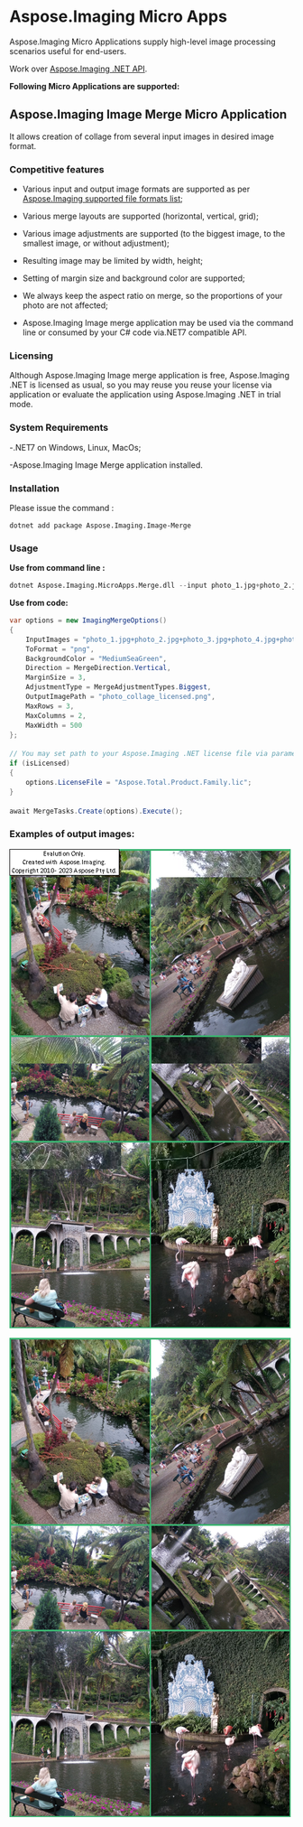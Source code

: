 # Aspose.Imaging Micro Apps
Aspose.Imaging Micro Applications supply high-level image processing scenarios useful for end-users.

Work over [Aspose.Imaging .NET API](https://products.aspose.com/imaging/net/).

**Following Micro Applications are supported:**

## Aspose.Imaging Image Merge Micro Application 

It allows creation of collage from several input images in desired image format.

### Competitive features

- Various input and output image formats are supported as per [Aspose.Imaging supported file formats list](https://docs.aspose.com/imaging/net/supported-file-formats/); 

- Various merge layouts are supported (horizontal, vertical, grid);

- Various image adjustments are supported (to the biggest image, to the smallest image, or without adjustment);

- Resulting image may be limited by width, height;

- Setting of margin size and background color are supported;

- We always keep the aspect ratio on merge, so the proportions of your photo are not affected;

- Aspose.Imaging Image merge application may be used via the command line or consumed by your C# code via.NET7 compatible API.

### Licensing

Although Aspose.Imaging Image merge application is free, Aspose.Imaging .NET is licensed as usual, so you may reuse you reuse your
license via application or evaluate the application using Aspose.Imaging .NET in trial mode. 

### System Requirements
-.NET7 on Windows, Linux, MacOs;

-Aspose.Imaging Image Merge application installed.

### Installation

Please issue the command :

```
dotnet add package Aspose.Imaging.Image-Merge
```

### Usage
**Use from command line :**

``` s
dotnet Aspose.Imaging.MicroApps.Merge.dll --input photo_1.jpg+photo_2.jpg+photo_3.jpg+photo_4.jpg+photo_5.jpg+photo_6.jpg --output photo_collage_unlicensed.png --format png --adjustment Biggest --direction Vertical --background-color MediumSeaGreen --margin-size 3 --max-columns 2 --max-rows 3 --max-width 500
```

**Use from code:**

``` csharp
var options = new ImagingMergeOptions()
{
	InputImages = "photo_1.jpg+photo_2.jpg+photo_3.jpg+photo_4.jpg+photo_5.jpg+photo_6.jpg".Split("+"),
	ToFormat = "png",
	BackgroundColor = "MediumSeaGreen",
	Direction = MergeDirection.Vertical,
	MarginSize = 3,
	AdjustmentType = MergeAdjustmentTypes.Biggest,
	OutputImagePath = "photo_collage_licensed.png",
	MaxRows = 3,
	MaxColumns = 2,
	MaxWidth = 500
};

// You may set path to your Aspose.Imaging .NET license file via parameters
if (isLicensed)
{
	options.LicenseFile = "Aspose.Total.Product.Family.lic";
}

await MergeTasks.Create(options).Execute();
```

### Examples of output images:

![Example of collage produced by Aspose.Imaging Image merge Apps via command line](assets/images/photo_collage_unlicensed.png)

![Example of collage produced by Aspose.Imaging Image merge Apps from rectangular shapes](assets/images/photo_collage_licensed.png)


